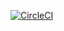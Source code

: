 [![CircleCI](https://circleci.com/gh/Sergl82/ajs-containers_map/tree/main.svg?style=svg)](https://circleci.com/gh/Sergl82/ajs-containers_map/tree/main)
